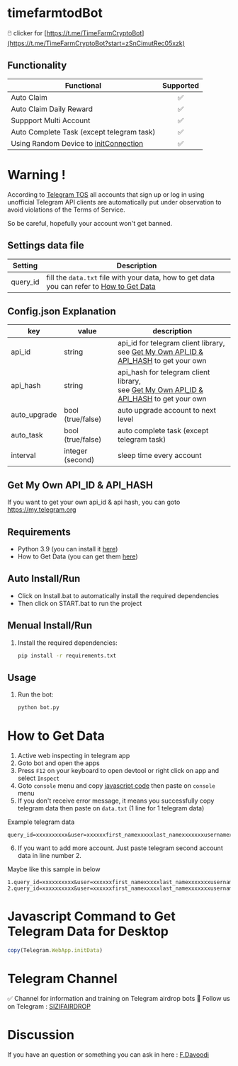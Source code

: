 # timefarmtodBot
🖱️ clicker for [https://t.me/TimeFarmCryptoBot](https://t.me/TimeFarmCryptoBot?start=zSnCimutRec05xzk)


## Functionality
| Functional                                                                      | Supported |
|----------------------------------------------------------------|:---------:|
| Auto Claim                                                     |     ✅     |
| Auto Claim Daily Reward                                        |     ✅     |
| Suppport Multi Account                                         |     ✅     |
| Auto Complete Task (except telegram task)                      |     ✅     |
| Using Random Device to [initConnection](https://core.telegram.org/method/initConnection)                     |     ✅     |

# Warning !
According to [Telegram TOS](https://core.telegram.org/api/obtaining_api_id#using-the-api-id) all accounts that sign up or log in using unofficial Telegram API clients are automatically put under observation to avoid violations of the Terms of Service.

So be careful, hopefully your account won't get banned.


## Settings data file
| Setting                      | Description                                                                                    |
|------------------------------|------------------------------------------------------------------------------------------------|
| query_id        | fill the `data.txt` file with your data, how to get data you can refer to [How to Get Data](#how-to-get-data)                      |

## Config.json Explanation

| key          | value             | description                                                                                                                   |
| ------------ | ----------------- | ----------------------------------------------------------------------------------------------------------------------------- |
| api_id       | string            | api_id for telegram client library, <br>see [Get My Own API\_ID \& API\_HASH](#get-my-own-api_id--api_hash) to get your own   |
| api_hash     | string            | api_hash for telegram client library, <br>see [Get My Own API\_ID \& API\_HASH](#get-my-own-api_id--api_hash) to get your own |
| auto_upgrade | bool (true/false) | auto upgrade account to next level                                                                                            |
| auto_task    | bool (true/false) | auto complete task (except telegram task)                                                                                     |
| interval     | integer (second)  | sleep time every account                                                                                                      |

## Get My Own API_ID & API_HASH

If you want to get your own api_id & api hash, you can goto <a href="https://my.telegram.org" target="_blank">https://my.telegram.org</a>


## Requirements
- Python 3.9 (you can install it [here](https://www.python.org/downloads/release/python-390/)) 
- How to Get Data (you can get them [here](#how-to-get-data))
  
## Auto Install/Run
- Click on Install.bat to automatically install the required dependencies 
- Then click on START.bat to run the project

## Menual Install/Run
1. Install the required dependencies:
   ```bash
   pip install -r requirements.txt
   ```
   
## Usage
1. Run the bot:
   ```bash
   python bot.py
   ```

# How to Get Data
   
   1. Active web inspecting in telegram app
   2. Goto bot and open the apps
   3. Press `F12` on your keyboard to open devtool or right click on app and select `Inspect`
   4. Goto `console` menu and copy [javascript code](#javascript-command-to-get-telegram-data-for-desktop) then paste on `console` menu
   5. If you don't receive error message, it means you successfully copy telegram data then paste on `data.txt` (1 line for 1 telegram data)
   
   Example telegram data

   ```
   query_id=xxxxxxxxxx&user=xxxxxxfirst_namexxxxxlast_namexxxxxxxusernamexxxxxxxlanguage_codexxxxxxxallows_write_to_pmxxxxxxx&auth_date=xxxxxx&hash=xxxxxxxxxxxxxxxxxxxxx
   ```

   6. If you want to add more account. Just paste telegram second account data in line number 2.
   
   Maybe like this sample in below

   ```
   1.query_id=xxxxxxxxxx&user=xxxxxxfirst_namexxxxxlast_namexxxxxxxusernamexxxxxxxlanguage_codexxxxxxxallows_write_to_pmxxxxxxx&auth_date=xxxxxx&hash=xxxxxxxxxxxxxxxxxxxxx
   2.query_id=xxxxxxxxxx&user=xxxxxxfirst_namexxxxxlast_namexxxxxxxusernamexxxxxxxlanguage_codexxxxxxxallows_write_to_pmxxxxxxx&auth_date=xxxxxx&hash=xxxxxxxxxxxxxxxxxxxxx
   ```

# Javascript Command to Get Telegram Data for Desktop

```javascript
copy(Telegram.WebApp.initData)
```
 
# Telegram Channel

✅ Channel for information and training on Telegram airdrop bots 🔷 Follow us on Telegram : [SIZIFAIRDROP](https://t.me/sizifairdrop)

# Discussion

If you have an question or something you can ask in here : [F.Davoodi](https://t.me/sizifart)

